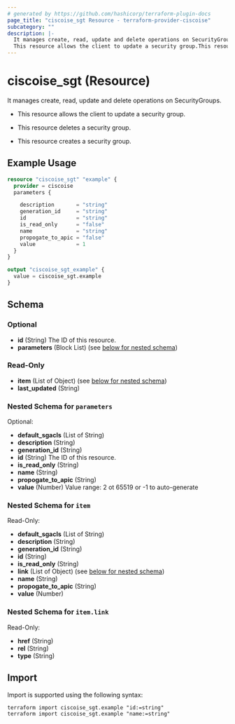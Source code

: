 ```yaml
---
# generated by https://github.com/hashicorp/terraform-plugin-docs
page_title: "ciscoise_sgt Resource - terraform-provider-ciscoise"
subcategory: ""
description: |-
  It manages create, read, update and delete operations on SecurityGroups.
  This resource allows the client to update a security group.This resource deletes a security group.This resource creates a security group.
---
```


# ciscoise_sgt (Resource)

It manages create, read, update and delete operations on SecurityGroups.

- This resource allows the client to update a security group.

- This resource deletes a security group.

- This resource creates a security group.

## Example Usage

```terraform
resource "ciscoise_sgt" "example" {
  provider = ciscoise
  parameters {

    description       = "string"
    generation_id     = "string"
    id                = "string"
    is_read_only      = "false"
    name              = "string"
    propogate_to_apic = "false"
    value             = 1
  }
}

output "ciscoise_sgt_example" {
  value = ciscoise_sgt.example
}
```

<!-- schema generated by tfplugindocs -->
## Schema

### Optional

- **id** (String) The ID of this resource.
- **parameters** (Block List) (see [below for nested schema](#nestedblock--parameters))

### Read-Only

- **item** (List of Object) (see [below for nested schema](#nestedatt--item))
- **last_updated** (String)

<a id="nestedblock--parameters"></a>
### Nested Schema for `parameters`

Optional:

- **default_sgacls** (List of String)
- **description** (String)
- **generation_id** (String)
- **id** (String) The ID of this resource.
- **is_read_only** (String)
- **name** (String)
- **propogate_to_apic** (String)
- **value** (Number) Value range: 2 ot 65519 or -1 to auto-generate


<a id="nestedatt--item"></a>
### Nested Schema for `item`

Read-Only:

- **default_sgacls** (List of String)
- **description** (String)
- **generation_id** (String)
- **id** (String)
- **is_read_only** (String)
- **link** (List of Object) (see [below for nested schema](#nestedobjatt--item--link))
- **name** (String)
- **propogate_to_apic** (String)
- **value** (Number)

<a id="nestedobjatt--item--link"></a>
### Nested Schema for `item.link`

Read-Only:

- **href** (String)
- **rel** (String)
- **type** (String)

## Import

Import is supported using the following syntax:

```shell
terraform import ciscoise_sgt.example "id:=string"
terraform import ciscoise_sgt.example "name:=string"
```
